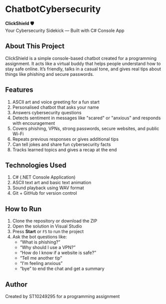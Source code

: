# ChatbotCybersecurity  
**ClickShield 🛡️**  
Your Cybersecurity Sidekick — Built with C# Console App

## About This Project  
ClickShield is a simple console-based chatbot created for a programming assignment. It acts like a virtual buddy that helps people understand how to stay safe online. It’s friendly, talks in a casual tone, and gives real tips about things like phishing and secure passwords.

## Features  
1. ASCII art and voice greeting for a fun start  
2. Personalised chatbot that asks your name  
3. Answers cybersecurity questions  
4. Detects sentiment in messages like "scared" or "anxious" and responds with encouragement  
5. Covers phishing, VPNs, strong passwords, secure websites, and public Wi-Fi  
6. Repeats previous responses or gives additional tips  
7. Can tell jokes and share fun cybersecurity facts  
8. Tracks learned topics and gives a recap at the end  

## Technologies Used  
1. C# (.NET Console Application)  
2. ASCII text art and basic text animation  
3. Sound playback using WAV format  
4. Git + GitHub for version control  

## How to Run  
1. Clone the repository or download the ZIP  
2. Open the solution in Visual Studio  
3. Press **Start** or `F5` to run the project  
4. Ask the bot questions like:  
   - “What is phishing?”  
   - “Why should I use a VPN?”  
   - “How do I know if a website is safe?”  
   - “Tell me another tip”  
   - “I'm feeling anxious”  
   - “bye” to end the chat and get a summary
  
## Author  
Created by ST10249295 for a programming assignment
